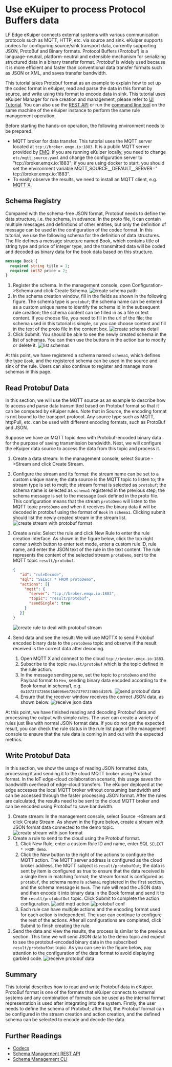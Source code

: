 # Use eKuiper to process Protocol Buffers data

LF Edge eKuiper connects external systems with various communication protocols such as MQTT, HTTP, etc. via source and sink. eKuiper supports codecs for configuring source/sink transport data, currently supporting JSON, ProtoBuf and Binary formats. Protocol Buffers (Protobuf) is a language-neutral, platform-neutral and extensible mechanism for serializing structured data in a binary transfer format. Protobuf is widely used because it is more efficient and faster than conventional data transfer formats such as JSON or XML, and saves transfer bandwidth.

This tutorial takes Protobuf format as an example to explain how to set up the codec format in eKuiper, read and parse the data in this format by source, and write using this format to encode data in sink. This tutorial uses eKuiper Manager for rule creation and management, please refer to [UI Tutorial](../../operation/manager-ui/overview.md). You can also use the [REST API](../../api/restapi/overview.md) or run the [command line tool](../../api/cli/overview.md) on the same machine of the eKuiper instance to perform the same rule management operation.

Before starting the hands-on operation, the following environment needs to be prepared.

- MQTT broker for data transfer. This tutorial uses the MQTT server located at `tcp://broker.emqx.io:1883`. It is a public MQTT server provided by [EMQ](https://www.emqx.cn). If you are running eKuiper locally, you need to change `etc/mqtt_source.yaml` and change the configuration server to "tcp://broker.emqx.io:1883"; if you are using docker to start, you should set the environment variable MQTT_SOURCE__DEFAULT__SERVER=" tcp://broker.emqx.io:1883".
- To easily observe the results, we need to install an MQTT client, e.g. [MQTT X](https://mqttx.app/).

## Schema Registry

Compared with the schema-free JSON format, Protobuf needs to define the data structure, i.e. the schema, in advance. In the proto file, it can contain multiple messages and definitions of other entities, but only the definition of message can be used in the configuration of the codec format. In this tutorial, we use the following schema for the definition of data structures. The file defines a message structure named Book, which contains title of string type and price of integer type, and the transmitted data will be coded and decoded as binary data for the book data based on this structure.

```protobuf
message Book {
  required string title = 1;
  required int32 price = 2;
}
```

1. Register the schema. In the management console, open Configuration->Schema and click Create Schema.
   ![create schema path](./resources/create_schema.png)
2. In the schema creation window, fill in the fields as shown in the following figure. The schema type is `protobuf`; the schema name can be entered as a custom unique name to identify the schema id in the subsequent rule creation; the schema content can be filled in as a file or text content. If you choose file, you need to fill in the url of the file; the schema used in this tutorial is simple, so you can choose content and fill in the text of the proto file in the content box.
   ![create schema detail](./resources/create_detail.png)
3. Click Submit. You should be able to see the newly created schema in the list of schemas. You can then use the buttons in the action bar to modify or delete it.
   ![list schemas](./resources/list_schema.png)

At this point, we have registered a schema named `schema1`, which defines the type `Book`, and the registered schema can be used in the source and sink of the rule. Users can also continue to register and manage more schemas in this page.

## Read Protobuf Data

In this section, we will use the MQTT source as an example to describe how to access and parse data transmitted based on Protobuf format so that it can be computed by eKuiper rules. Note that in Source, the encoding format is not bound to the transport protocol. Any source type such as MQTT, httpPull, etc. can be used with different encoding formats, such as ProtoBuf and JSON.

Suppose we have an MQTT topic `demo` with Protobuf-encoded binary data for the purpose of saving transmission bandwidth. Next, we will configure the eKuiper data source to access the data from this topic and process it.

1. Create a data stream: In the management console, select Source ->Stream and click Create Stream.
2. Configure the stream and its format: the stream name can be set to a custom unique name; the data source is the MQTT topic to listen to; the stream type is set to mqtt; the stream format is selected as `protobuf`; the schema name is selected as `schema1` registered in the previous step; the schema message is set to the message `Book` defined in the proto file. This configuration means that the stream `protoDemo` will listen to the MQTT topic `protoDemo` and when it receives the binary data it will be decoded in protobuf using the format of `Book` in `schema1`. Clicking submit should list the newly created stream in the stream list.
   ![create stream with protobuf format](./resources/create_proto_stream.png)
3. Create a rule: Select the rule and click New Rule to enter the rule creation interface. As shown in the figure below, click the top right corner switch button to enter text mode, enter a custom rule ID, rule name, and enter the JSON text of the rule in the text content. The rule represents the content of the selected stream `protoDemo`, sent to the MQTT topic `result/protobuf`.

   ```json
   {
      "id": "ruleDecode",
      "sql": "SELECT * FROM protoDemo",
      "actions": [{
        "mqtt": {
          "server": "tcp://broker.emqx.io:1883",
          "topic": "result/protobuf",
          "sendSingle": true
        }
      }]
   }
   ```

   ![create rule to deal with protobuf stream](./resources/proto_src_rule.png)
4. Send data and see the result: We will use MQTTX to send Protobuf encoded binary data to the `protoDemo` topic and observe if the result received is the correct data after decoding.
   1. Open MQTT X and connect to the cloud `tcp://broker.emqx.io:1883`.
   2. Subscribe to the topic `result/protobuf` which is the topic defined in the rule action.
   3. In the message sending pane, set the topic to `protoDemo` and the Payload format to `Hex`, sending binary data encoded according to the Book format in schema1, e.g. `0a1073747265616d696e672073797374656d107b`.
      ![send protobuf data](./resources/source_send.png)
   4. Ensure that the receiver window receives the correct JSON data, as shown below.
      ![receive json data](./resources/receive_json.png)

At this point, we have finished reading and decoding Protobuf data and processing the output with simple rules. The user can create a variety of rules just like with normal JSON format data. If you do not get the expected result, you can check the rule status in the rule list page of the management console to ensure that the rule data is coming in and out with the expected metrics.

## Write Protobuf Data

In this section, we show the usage of reading JSON formatted data, processing it and sending it to the cloud MQTT broker using Protobuf format. In the IoT edge-cloud collaboration scenario, this usage saves the bandwidth overhead of edge-cloud transfers. The eKuiper deployed at the edge accesses the local MQTT broker without consuming bandwidth and can be accessed through the faster processing JSON format. After the rules are calculated, the results need to be sent to the cloud MQTT broker and can be encoded using Protobuf to save bandwidth.

1. Create stream: In the management console, select Source ->Stream and click Create Stream. As shown in the figure below, create a stream with JSON format data connected to the demo topic.
   ![create stream with json format](./resources/create_json_stream.png)
2. Create a rule to send to the cloud using the Protobuf format.
   1. Click New Rule, enter a custom Rule ID and name, enter SQL `SELECT * FROM demo`.
   2. Click the New button to the right of the actions to configure the MQTT action. The MQTT server address is configured as the cloud broker address, the MQTT subject is `result/protobufOut`; the data is sent by item is configured as true to ensure that the data received is a single item in matching format; the stream format is configured as `protobuf`, the schema name is `schema1` registered in the first section, and the schema message is `Book`. The rule will read the JSON data and then encode it into binary data in the Book format and send it to the `result/protobufOut` topic. Click Submit to complete the action configuration.
      ![add mqtt action](./resources/action_mqtt.png)
      ![protobuf conf](./resources/action_protobuf.png)
   3. Each rule can have multiple actions and the encoding format used for each action is independent. The user can continue to configure the rest of the actions. After all configurations are completed, click Submit to finish creating the rule.
3. Send the data and view the results, the process is similar to the previous section. This time we will send JSON data to the demo topic and expect to see the protobuf-encoded binary data in the subscribed `result/protobufOut` topic. As you can see in the figure below, pay attention to the configuration of the data format to avoid displaying garbled code.
   ![receive protobuf data](./resources/receive_protobuf.png)

## Summary

This tutorial describes how to read and write Protobuf data in eKuiper. ProtoBuf format is one of the formats that eKuiper connects to external systems and any combination of formats can be used as the internal format representation is used after integrating into the system. Firstly, the user needs to define the schema of Protobuf; after that, the Protobuf format can be configured in the stream creation and action creation, and the defined schema can be selected to encode and decode the data.

## Further Readings

- [Codecs](./serialization.md)
- [Schema Management REST API](../../api/restapi/schemas.md)
- [Schema Management CLI](../../api/cli/schemas.md)
